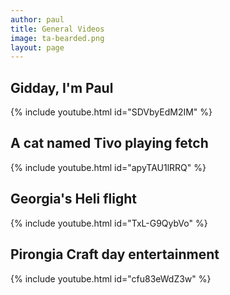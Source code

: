 ```yaml
---
author: paul
title: General Videos
image: ta-bearded.png
layout: page
---
```


## Gidday, I'm Paul
{% include youtube.html id="SDVbyEdM2IM" %}

## A cat named Tivo playing fetch
{% include youtube.html id="apyTAU1lRRQ" %}

## Georgia's Heli flight

{% include youtube.html id="TxL-G9QybVo" %}

## Pirongia Craft day entertainment

{% include youtube.html id="cfu83eWdZ3w" %}
